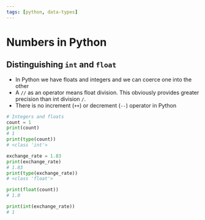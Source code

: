 ```yaml
---
tags: [python, data-types]
---
```


# Numbers in Python

## Distinguishing `int` and `float`

- In Python we have floats and integers and we can coerce one into the other
- A `//` as an operator means float division. This obviously provides greater
  precision than int division `/`.
- There is no increment (`++`) or decrement (`--`) operator in Python

```python
# Integers and floats
count = 1
print(count)
# 1
print(type(count))
# <class 'int'>

exchange_rate = 1.83
print(exchange_rate)
# 1.83
print(type(exchange_rate))
# <class 'float'>

print(float(count))
# 1.0

print(int(exchange_rate))
# 1
```
